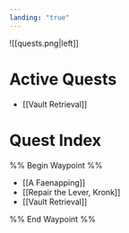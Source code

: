 ```yaml
---
landing: "true"
---
```

![[quests.png|left]]

# Active Quests
- [[Vault Retrieval]]

# Quest Index
%% Begin Waypoint %%
- [[A Faenapping]]
- [[Repair the Lever, Kronk]]
- [[Vault Retrieval]]

%% End Waypoint %%